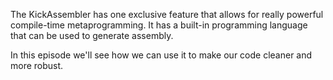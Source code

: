 The KickAssembler has one exclusive feature that allows for really powerful compile-time metaprogramming. It has a built-in programming language that can be used to generate assembly.

In this episode we'll see how we can use it to make our code cleaner and more robust.